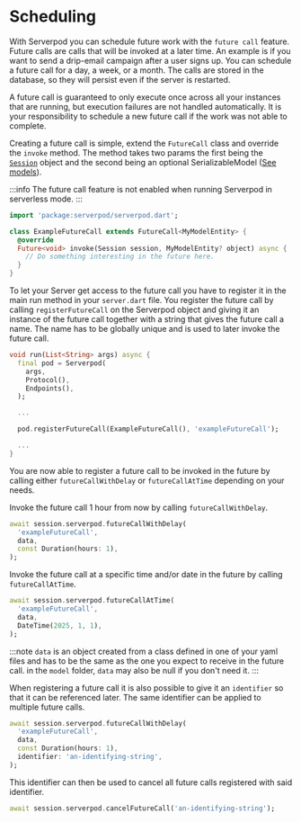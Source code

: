 # Scheduling

With Serverpod you can schedule future work with the `future call` feature. Future calls are calls that will be invoked at a later time. An example is if you want to send a drip-email campaign after a user signs up. You can schedule a future call for a day, a week, or a month. The calls are stored in the database, so they will persist even if the server is restarted.

A future call is guaranteed to only execute once across all your instances that are running, but execution failures are not handled automatically. It is your responsibility to schedule a new future call if the work was not able to complete.

Creating a future call is simple, extend the `FutureCall` class and override the `invoke` method. The method takes two params the first being the [`Session`](sessions) object and the second being an optional SerializableModel ([See models](models)).

:::info
The future call feature is not enabled when running Serverpod in serverless mode.
:::

```dart
import 'package:serverpod/serverpod.dart';

class ExampleFutureCall extends FutureCall<MyModelEntity> {
  @override
  Future<void> invoke(Session session, MyModelEntity? object) async {
    // Do something interesting in the future here.
  }
}
```

To let your Server get access to the future call you have to register it in the main run method in your `server.dart` file. You register the future call by calling `registerFutureCall` on the Serverpod object and giving it an instance of the future call together with a string that gives the future call a name. The name has to be globally unique and is used to later invoke the future call.

```dart
void run(List<String> args) async {
  final pod = Serverpod(
    args,
    Protocol(),
    Endpoints(),
  );

  ...

  pod.registerFutureCall(ExampleFutureCall(), 'exampleFutureCall');

  ...
}
```

You are now able to register a future call to be invoked in the future by calling either `futureCallWithDelay` or `futureCallAtTime` depending on your needs.

Invoke the future call 1 hour from now by calling `futureCallWithDelay`.

```dart
await session.serverpod.futureCallWithDelay(
  'exampleFutureCall',
  data,
  const Duration(hours: 1),
);
```

Invoke the future call at a specific time and/or date in the future by calling `futureCallAtTime`.

```dart
await session.serverpod.futureCallAtTime(
  'exampleFutureCall',
  data,
  DateTime(2025, 1, 1),
);
```

:::note
`data` is an object created from a class defined in one of your yaml files and has to be the same as the one you expect to receive in the future call. in the `model` folder, `data` may also be null if you don't need it.
:::

When registering a future call it is also possible to give it an `identifier` so that it can be referenced later. The same identifier can be applied to multiple future calls.

```dart
await session.serverpod.futureCallWithDelay(
  'exampleFutureCall',
  data,
  const Duration(hours: 1),
  identifier: 'an-identifying-string',
);
```

This identifier can then be used to cancel all future calls registered with said identifier.

```dart
await session.serverpod.cancelFutureCall('an-identifying-string');
```
